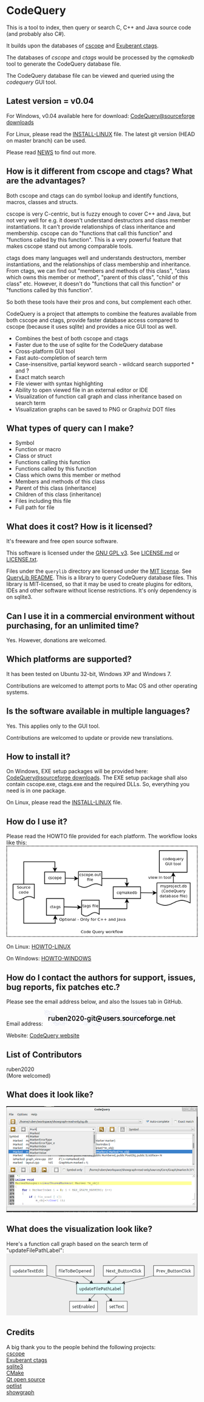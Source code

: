 CodeQuery
=========

This is a tool to index, then query or search C, C++ and Java source code (and probably also C#).

It builds upon the databases of [cscope](http://cscope.sourceforge.net/) and [Exuberant ctags](http://ctags.sourceforge.net/).

The databases of *cscope* and *ctags* would be processed by the *cqmakedb* tool to generate the CodeQuery database file.

The CodeQuery database file can be viewed and queried using the *codequery* GUI tool.


## Latest version = v0.04

For Windows, v0.04 available here for download: [CodeQuery@sourceforge downloads](https://sourceforge.net/projects/codequery/files/)

For Linux, please read the [INSTALL-LINUX](doc/INSTALL-LINUX.md) file. The latest git version (HEAD on master branch) can be used.

Please read [NEWS](NEWS.txt) to find out more.


## How is it different from cscope and ctags? What are the advantages?

Both cscope and ctags can do symbol lookup and identify functions, macros, classes and structs.

cscope is very C-centric, but is fuzzy enough to cover C++ and Java, but not very well for e.g. it doesn't understand destructors and class member instantiations. It can't provide relationships of class inheritance and membership. cscope can do "functions that call this function" and "functions called by this function". This is a very powerful feature that makes cscope stand out among comparable tools.

ctags does many languages well and understands destructors, member instantiations, and the relationships of class membership and inheritance. From ctags, we can find out "members and methods of this class", "class which owns this member or method", "parent of this class", "child of this class" etc. However, it doesn't do "functions that call this function" or "functions called by this function".

So both these tools have their pros and cons, but complement each other.

CodeQuery is a project that attempts to combine the features available from both cscope and ctags, provide faster database access compared to cscope (because it uses sqlite) and provides a nice GUI tool as well.

* Combines the best of both cscope and ctags
* Faster due to the use of sqlite for the CodeQuery database
* Cross-platform GUI tool
* Fast auto-completion of search term
* Case-insensitive, partial keyword search - wildcard search supported * and ?
* Exact match search
* File viewer with syntax highlighting
* Ability to open viewed file in an external editor or IDE
* Visualization of function call graph and class inheritance based on search term
* Visualization graphs can be saved to PNG or Graphviz DOT files


## What types of query can I make?

* Symbol
* Function or macro
* Class or struct
* Functions calling this function
* Functions called by this function
* Class which owns this member or method
* Members and methods of this class
* Parent of this class (inheritance)
* Children of this class (inheritance)
* Files including this file
* Full path for file


## What does it cost? How is it licensed?

It's freeware and free open source software.

This software is licensed under the [GNU GPL v3](http://www.gnu.org/licenses/gpl.html). See [LICENSE.md](LICENSE.md) or [LICENSE.txt](windows-install/LICENSE.txt).

Files under the `querylib` directory are licensed under the [MIT license](http://opensource.org/licenses/MIT). See [QueryLib README](querylib/README.txt). This is a library to query CodeQuery database files. This library is MIT-licensed, so that it may be used to create plugins for editors, IDEs and other software without license restrictions. It's only dependency is on sqlite3.


## Can I use it in a commercial environment without purchasing, for an unlimited time?

Yes. However, donations are welcomed.


## Which platforms are supported?

It has been tested on Ubuntu 32-bit, Windows XP and Windows 7.

Contributions are welcomed to attempt ports to Mac OS and other operating systems.


## Is the software available in multiple languages?

Yes. This applies only to the GUI tool.

Contributions are welcomed to update or provide new translations.


## How to install it?

On Windows, EXE setup packages will be provided here: [CodeQuery@sourceforge downloads](https://sourceforge.net/projects/codequery/files/). The EXE setup package shall also contain cscope.exe, ctags.exe and the required DLLs. So, everything you need is in one package.

On Linux, please read the [INSTALL-LINUX](doc/INSTALL-LINUX.md) file.


## How do I use it?

Please read the HOWTO file provided for each platform. The workflow looks like this:
![CodeQuery workflow](doc/workflow.png)

On Linux: [HOWTO-LINUX](doc/HOWTO-LINUX.md)

On Windows: [HOWTO-WINDOWS](windows-install/HOWTO-WINDOWS.txt)


## How do I contact the authors for support, issues, bug reports, fix patches etc.?

Please see the email address below, and also the Issues tab in GitHub.

Email address: ![Contact address](doc/emailaddr.png)

Website: [CodeQuery website](https://github.com/ruben2020/codequery)


## List of Contributors

ruben2020   
(More welcomed)


## What does it look like?

![CodeQuery screenshot](doc/screenshot.png)

## What does the visualization look like?

Here's a function call graph based on the search term of "updateFilePathLabel":    
![Visualization screenshot](doc/screenshot2.png)


## Credits

A big thank you to the people behind the following projects:    
[cscope](http://cscope.sourceforge.net/)   
[Exuberant ctags](http://ctags.sourceforge.net/)   
[sqlite3](http://www.sqlite.org/)   
[CMake](http://www.cmake.org/)   
[Qt open source](http://qt-project.org/)   
[optlist](http://michael.dipperstein.com/optlist/index.html)   
[showgraph](http://code.google.com/p/showgraph/)

